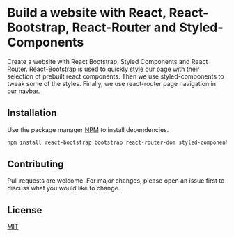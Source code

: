 # Build a website with React, React-Bootstrap, React-Router and Styled-Components

Create a website with React Bootstrap, Styled Components and React Router. React-Bootstrap is used to quickly style our page with their selection of prebuilt react components. Then we use styled-components to tweak some of the styles. Finally, we use react-router page navigation in our navbar.

## Installation

Use the package manager [NPM](https://www.npmjs.com/) to install dependencies.

```bash
npm install react-bootstrap bootstrap react-router-dom styled-components
```

## Contributing

Pull requests are welcome. For major changes, please open an issue first to discuss what you would like to change.

## License

[MIT](https://choosealicense.com/licenses/mit/)
